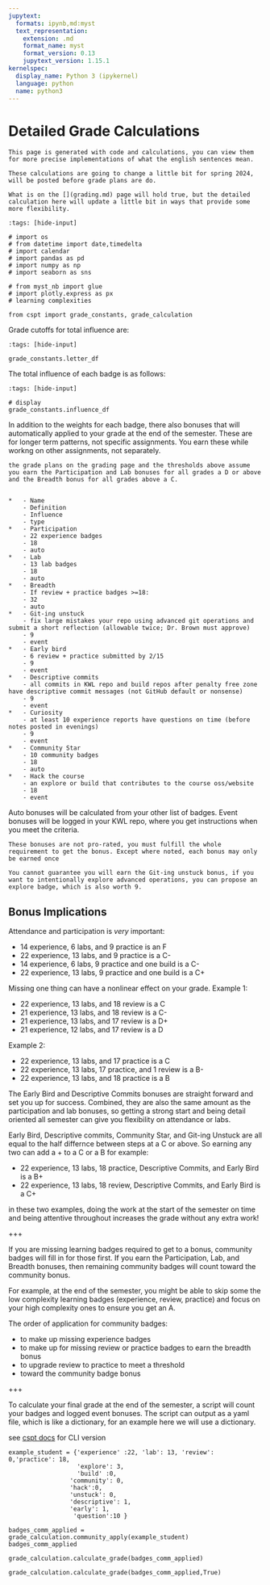 ```yaml
---
jupytext:
  formats: ipynb,md:myst
  text_representation:
    extension: .md
    format_name: myst
    format_version: 0.13
    jupytext_version: 1.15.1
kernelspec:
  display_name: Python 3 (ipykernel)
  language: python
  name: python3
---
```


# Detailed Grade Calculations 

```{important} 
This page is generated with code and calculations, you can view them for more precise implementations of what the english sentences mean. 
```

```{warning}
These calculations are going to change a little bit for spring 2024, will be posted before grade plans are do.  

What is on the [](grading.md) page will hold true, but the detailed calculation here will update a little bit in ways that provide some more flexibility. 
```

```{code-cell} ipython3
:tags: [hide-input]

# import os
# from datetime import date,timedelta
# import calendar
# import pandas as pd
# import numpy as np
# import seaborn as sns

# from myst_nb import glue
# import plotly.express as px
# learning complexities

from cspt import grade_constants, grade_calculation
```

Grade cutoffs for total influence are:

```{code-cell} ipython3
:tags: [hide-input]

grade_constants.letter_df
```

The total influence of each badge is as follows:

```{code-cell} ipython3
:tags: [hide-input]

# display
grade_constants.influence_df
```


In addition to the weights for each badge, there also bonuses that will automatically applied to your grade at the end of the semester.  These are for longer term patterns, not specific assignments.  You earn these while workng on other assignments, not separately. 

```{important}
the grade plans on the grading page and the thresholds above assume you earn the Participation and Lab bonuses for all grades a D or above and the Breadth bonus for all grades above a C.  

```

```{list-table}

*   - Name
    - Definition
    - Influence
    - type
*   - Participation
    - 22 experience badges
    - 18
    - auto
*   - Lab
    - 13 lab badges
    - 18
    - auto
*   - Breadth
    - If review + practice badges >=18:
    - 32
    - auto
*   - Git-ing unstuck 
    - fix large mistakes your repo using advanced git operations and submit a short reflection (allowable twice; Dr. Brown must approve)
    - 9
    - event
*   - Early bird
    - 6 review + practice submitted by 2/15 
    - 9
    - event
*   - Descriptive commits
    - all commits in KWL repo and build repos after penalty free zone have descriptive commit messages (not GitHub default or nonsense)
    - 9
    - event
*   - Curiosity
    - at least 10 experience reports have questions on time (before notes posted in evenings)
    - 9
    - event 
*   - Community Star
    - 10 community badges
    - 18
    - auto
*   - Hack the course
    - an explore or build that contributes to the course oss/website
    - 18
    - event
```

Auto bonuses will be calculated from your other list of badges.  Event bonuses will be logged in your KWL repo, where you get instructions when you meet the criteria. 

```{note}
These bonuses are not pro-rated, you must fulfill the whole requirement to get the bonus. Except where noted, each bonus may only be earned once
```

```{note}
You cannot guarantee you will earn the Git-ing unstuck bonus, if you want to intentionally explore advanced operations, you can propose an explore badge, which is also worth 9. 
```

## Bonus Implications

Attendance and participation is *very* important: 
- 14 experience, 6 labs, and 9 practice is an F
- 22 experience, 13 labs, and 9 practice is a C-
- 14 experience, 6 labs,  9 practice and one build is a C-
- 22 experience, 13 labs,  9 practice and one build is a C+


Missing one thing can have a nonlinear effect on your grade.
Example 1: 
- 22 experience, 13 labs, and 18 review is a C
- 21 experience, 13 labs, and 18 review is a C-
- 21 experience, 13 labs, and 17 review is a D+
- 21 experience, 12 labs, and 17 review is a D

Example 2:
- 22 experience, 13 labs, and 17 practice is a C
- 22 experience, 13 labs, 17 practice, and 1 review is a B-
- 22 experience, 13 labs, and 18 practice is a B

The Early Bird and Descriptive Commits bonuses are straight forward and set you up for success.  Combined, they are also the same amount as the participation and lab bonuses, so getting a strong start and being detail oriented all semester can give you flexibility on attendance or labs. 

Early Bird, Descriptive commits, Community Star, and Git-ing Unstuck are all equal to the half differnce between steps at a C or above. So earning any two can add a + to a C or a B for example:
- 22 experience, 13 labs, 18 practice, Descriptive Commits, and Early Bird is a B+  
- 22 experience, 13 labs, 18 review, Descriptive Commits, and Early Bird is a C+

in these two examples, doing the work at the start of the semester on time and being attentive throughout increases the grade without any extra work!

+++




If you are missing learning badges required to get to a bonus, community badges will fill in for those first.  If you earn the Participation, Lab, and Breadth bonuses, then remaining community badges will count toward the community bonus.  

For example, at the end of the semester, you might be able to skip some the low complexity learning badges (experience, review, practice) and focus on your high complexity ones to ensure you get an A. 

The order of application for community badges: 
- to make up missing experience badges 
- to make up for missing review or practice badges to earn the breadth bonus 
- to upgrade review to practice to meet a threshold 
- toward the community badge bonus 

+++

To calculate your final grade at the end of the semester, a script will count your badges and logged event bonuses. The script can output as a yaml file, which is like a dictionary, for an example here we will use a dictionary. 

see [cspt docs](https://compsys-progtools.github.io/courseutils/cli.html#cspt-grade) for CLI version

```{code-cell} ipython3
example_student = {'experience' :22, 'lab': 13, 'review': 0,'practice': 18,
                   'explore': 3,
                   'build' :0,
                 'community': 0,
                 'hack':0,
                 'unstuck': 0,
                 'descriptive': 1,
                 'early': 1,
                  'question':10 }
```

```{code-cell} ipython3
badges_comm_applied = grade_calculation.community_apply(example_student)
badges_comm_applied
```

```{code-cell} ipython3
grade_calculation.calculate_grade(badges_comm_applied)
```

```{code-cell} ipython3
grade_calculation.calculate_grade(badges_comm_applied,True)
```

```{code-cell} ipython3

```
